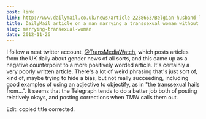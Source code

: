 ```yaml
---
post: link
link: http://www.dailymail.co.uk/news/article-2238663/Belgian-husband-leaves-wife-19-years-discovering-man-says-knows-good-ironing.html?ito=feeds-newsxml
title: DailyMail article on a man marrying a transsexual woman without knowing
slug: marrying-transexual-woman
date: 2012-11-26
---
```


I follow a neat twitter account, [@TransMediaWatch](http://twitter.com/transmediawatch), which posts articles from the UK daily about gender news of all sorts, and this came up as a negative counterpoint to a more positively worded article.  It's certainly a very poorly written article.  There's a lot of weird phrasing that's just sort of, kind of, maybe trying to hide a bias, but not really succeeding, including good examples of using an adjective to objectify, as in "the transsexual hails from...".  It seems that the Telegraph tends to do a better job both of posting relatively okays, and posting corrections when TMW calls them out.

Edit: copied title corrected.
